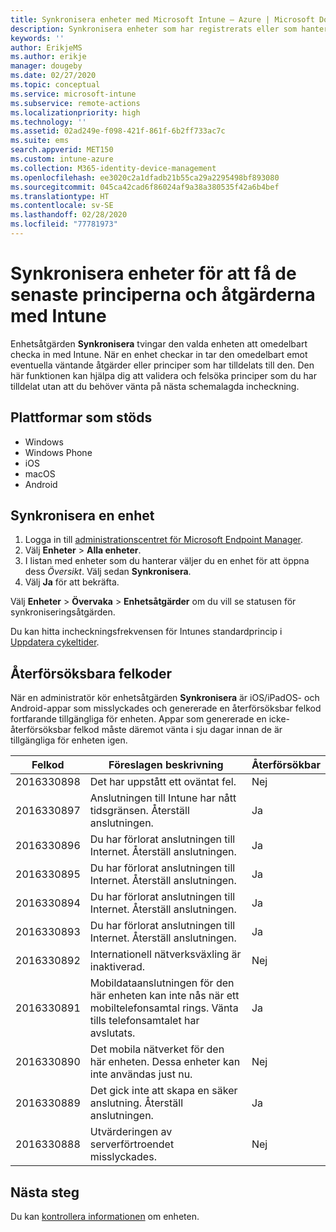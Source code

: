 ```yaml
---
title: Synkronisera enheter med Microsoft Intune – Azure | Microsoft Docs
description: Synkronisera enheter som har registrerats eller som hanteras med Intune så att du får de senaste principerna och åtgärderna. Detta omfattar steg för att synkronisera med Azure-portalen och en lista över felkoder som kan försökas på nytt.
keywords: ''
author: ErikjeMS
ms.author: erikje
manager: dougeby
ms.date: 02/27/2020
ms.topic: conceptual
ms.service: microsoft-intune
ms.subservice: remote-actions
ms.localizationpriority: high
ms.technology: ''
ms.assetid: 02ad249e-f098-421f-861f-6b2ff733ac7c
ms.suite: ems
search.appverid: MET150
ms.custom: intune-azure
ms.collection: M365-identity-device-management
ms.openlocfilehash: ee3020c2a1dfadb21b55ca29a2295498bf893080
ms.sourcegitcommit: 045ca42cad6f86024af9a38a380535f42a6b4bef
ms.translationtype: HT
ms.contentlocale: sv-SE
ms.lasthandoff: 02/28/2020
ms.locfileid: "77781973"
---
```

# <a name="sync-devices-to-get-the-latest-policies-and-actions-with-intune"></a>Synkronisera enheter för att få de senaste principerna och åtgärderna med Intune


Enhetsåtgärden **Synkronisera** tvingar den valda enheten att omedelbart checka in med Intune. När en enhet checkar in tar den omedelbart emot eventuella väntande åtgärder eller principer som har tilldelats till den. Den här funktionen kan hjälpa dig att validera och felsöka principer som du har tilldelat utan att du behöver vänta på nästa schemalagda incheckning.

## <a name="supported-platforms"></a>Plattformar som stöds

- Windows
- Windows Phone
- iOS
- macOS
- Android

## <a name="sync-a-device"></a>Synkronisera en enhet

1. Logga in till [administrationscentret för Microsoft Endpoint Manager](https://go.microsoft.com/fwlink/?linkid=2109431). 
3. Välj **Enheter** > **Alla enheter**.
4. I listan med enheter som du hanterar väljer du en enhet för att öppna dess *Översikt*. Välj sedan **Synkronisera**.
5. Välj **Ja** för att bekräfta.

Välj **Enheter** > **Övervaka** > **Enhetsåtgärder** om du vill se statusen för synkroniseringsåtgärden.

Du kan hitta incheckningsfrekvensen för Intunes standardprincip i [Uppdatera cykeltider](../configuration/device-profile-troubleshoot.md#how-long-does-it-take-for-devices-to-get-a-policy-profile-or-app-after-they-are-assigned).

## <a name="retryable-error-codes"></a>Återförsöksbara felkoder

När en administratör kör enhetsåtgärden **Synkronisera** är iOS/iPadOS- och Android-appar som misslyckades och genererade en återförsöksbar felkod fortfarande tillgängliga för enheten. Appar som genererade en icke-återförsöksbar felkod måste däremot vänta i sju dagar innan de är tillgängliga för enheten igen.


| Felkod  | Föreslagen beskrivning | Återförsökbar |
|---|---|---|
| 2016330898 | Det har uppstått ett oväntat fel. | Nej |
| 2016330897 | Anslutningen till Intune har nått tidsgränsen. Återställ anslutningen. | Ja |
| 2016330896 | Du har förlorat anslutningen till Internet. Återställ anslutningen. | Ja |
| 2016330895 | Du har förlorat anslutningen till Internet. Återställ anslutningen. | Ja |
| 2016330894 | Du har förlorat anslutningen till Internet. Återställ anslutningen. | Ja |
| 2016330893 | Du har förlorat anslutningen till Internet. Återställ anslutningen. | Ja|
| 2016330892 | Internationell nätverksväxling är inaktiverad. | Nej|
| 2016330891 | Mobildataanslutningen för den här enheten kan inte nås när ett mobiltelefonsamtal rings. Vänta tills telefonsamtalet har avslutats. | Ja|
| 2016330890 | Det mobila nätverket för den här enheten. Dessa enheter kan inte användas just nu. | Nej|
| 2016330889 | Det gick inte att skapa en säker anslutning. Återställ anslutningen. | Ja|
| 2016330888 | Utvärderingen av serverförtroendet misslyckades. | Nej|

## <a name="next-steps"></a>Nästa steg

Du kan [kontrollera informationen](device-inventory.md) om enheten.
 

